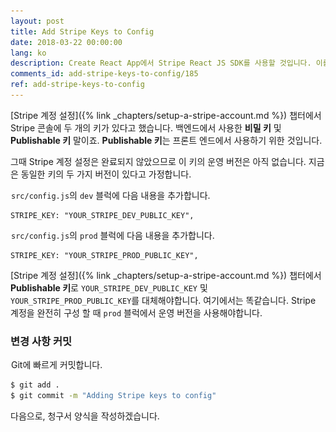 ```yaml
---
layout: post
title: Add Stripe Keys to Config
date: 2018-03-22 00:00:00
lang: ko
description: Create React App에서 Stripe React JS SDK를 사용할 것입니다. 이를 위해 React app config에 Stripe Publishable API 키를 저장하려고합니다. 
comments_id: add-stripe-keys-to-config/185
ref: add-stripe-keys-to-config
---
```


[Stripe 계정 설정]({% link _chapters/setup-a-stripe-account.md %}) 챕터에서 Stripe 콘솔에 두 개의 키가 있다고 했습니다. 백엔드에서 사용한 **비밀 키** 및 **Publishable 키** 말이죠. **Publishable 키**는 프론트 엔드에서 사용하기 위한 것입니다.

그때 Stripe 계정 설정은 완료되지 않았으므로 이 키의 운영 버전은 아직 없습니다. 지금은 동일한 키의 두 가지 버전이 있다고 가정합니다.

<img class="code-marker" src="/assets/s.png" />`src/config.js`의 `dev` 블럭에 다음 내용을 추가합니다.

```
STRIPE_KEY: "YOUR_STRIPE_DEV_PUBLIC_KEY",
```

<img class="code-marker" src="/assets/s.png" />`src/config.js`의 `prod` 블럭에 다음 내용을 추가합니다.

```
STRIPE_KEY: "YOUR_STRIPE_PROD_PUBLIC_KEY",
```

[Stripe 계정 설정]({% link _chapters/setup-a-stripe-account.md %}) 챕터에서 **Publishable 키**로 `YOUR_STRIPE_DEV_PUBLIC_KEY` 및 `YOUR_STRIPE_PROD_PUBLIC_KEY`를 대체해야합니다. 여기에서는 똑같습니다. Stripe 계정을 완전히 구성 할 때 `prod` 블럭에서 운영 버전을 사용해야합니다.

### 변경 사항 커밋 

<img class="code-marker" src="/assets/s.png" />Git에 빠르게 커밋합니다.

``` bash
$ git add .
$ git commit -m "Adding Stripe keys to config"
```

다음으로, 청구서 양식을 작성하겠습니다.
